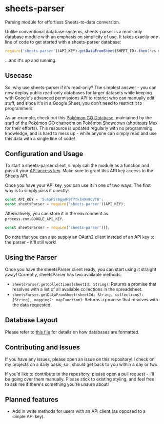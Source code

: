 # sheets-parser
Parsing module for effortless Sheets-to-data conversion.

Unlike conventional database systems, sheets-parser is a read-only database module with an emphasis on simplicity of use. It takes exactly _one_ line of code to get started with a sheets-parser database:
```js
require('sheets-parser')(API_KEY).getDataFromSheet(SHEET_ID).then(res => console.log(res));
```
...and it's up and running.

## Usecase

So, why use sheets-parser if it's read-only? The simplest answer - you can now deploy public read-only databases for larger datasets while keeping with Google's advanced permissions API to restrict who can manually edit stuff, and since it's in a Google Sheet, you don't need to restrict it to programmers.

As an example, check out this [Pokémon GO Database](https://docs.google.com/spreadsheets/d/1cSm11AfVmMrRIAxDzzCc_G7mFjtIYY0rXRRweZEyEyo), maintained by the staff of the Pokémon GO chatroom on Pokémon Showdown (shoutouts Mex for their efforts). This resource is updated regularly with no programming knowledge, and is hard to mess up - while anyone can simply read and use this data with a single line of code!

## Configuration and Usage

To start a sheets-parser client, simply call the module as a function and pass it your [API access key](https://console.cloud.google.com/home/dashboard). Make sure to grant this API key access to the Sheets API.

Once you have your API key, you can use it in one of two ways. The first way is to simply pass it directly:
```js
const API_KEY = '5u6aF578gyAH9f7tklH9v9CVT8';
const sheetsParser = require('sheets-parser')(API_KEY);
```

Alternatively, you can store it in the environment as `process.env.GOOGLE_API_KEY`.
```js
const sheetsParser = require('sheets-parser')();
```

Do note that you can also supply an OAuth2 client instead of an API key to the parser - it'll still work!


## Using the Parser

Once you have the sheetsParser client ready, you can start using it straight away! Currently, sheetsParser has two available methods:

* `sheetsParser.getCollections(sheetId: String)`: Returns a promise that resolves with a list of all available collections in the spreadsheet.
* `sheetsParser.getDataFromSheet(sheetId: String, collections?: [String], mapping?: mapFunction)`: Returns a promise that resolves with the data requested.


## Database Layout

Please refer to [this file](/DATABASE.md) for details on how databases are formatted.


## Contributing and Issues

If you have any issues, please open an issue on this repository! I check on my projects on a daily basis, so I should get back to you within a day or two.

If you'd like to contribute to the repository, please open a pull request - I'll be going over them manually. Please stick to existing styling, and feel free to ask me if there's something you're unsure about!


## Planned features

* Add in write methods for users with an API client (as opposed to a simple API key).
